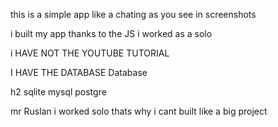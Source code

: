 this is a simple app like a chating as you see in screenshots

i built my app thanks to the JS i worked as a solo

i HAVE NOT THE YOUTUBE TUTORIAL

I HAVE THE DATABASE Database

h2 sqlite mysql postgre

mr Ruslan i worked solo thats why i cant built like a big project 

